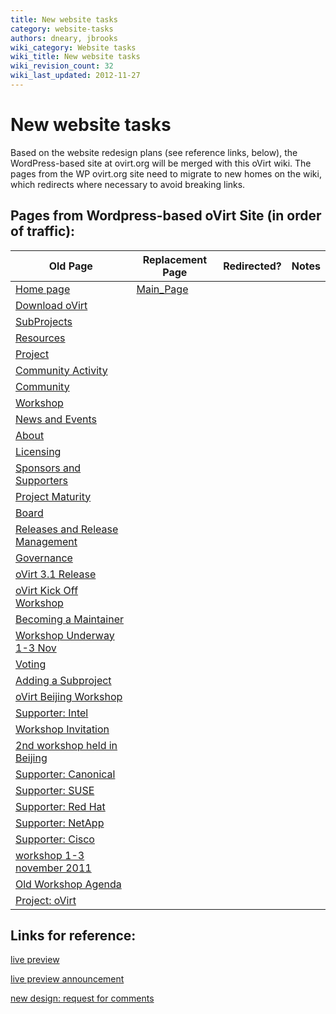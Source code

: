 ```yaml
---
title: New website tasks
category: website-tasks
authors: dneary, jbrooks
wiki_category: Website tasks
wiki_title: New website tasks
wiki_revision_count: 32
wiki_last_updated: 2012-11-27
---
```


# New website tasks

Based on the website redesign plans (see reference links, below), the WordPress-based site at ovirt.org will be merged with this oVirt wiki. The pages from the WP ovirt.org site need to migrate to new homes on the wiki, which redirects where necessary to avoid breaking links.

## Pages from Wordpress-based oVirt Site (in order of traffic):

| Old Page                                                                                                         | Replacement Page                   | Redirected? | Notes |
|------------------------------------------------------------------------------------------------------------------|------------------------------------|-------------|-------|
| [Home page](http://www.ovirt.org/)                                                                               | [Main_Page](Main_Page) |             |       |
| [Download oVirt](http://www.ovirt.org/get-ovirt/)                                                                |                                    |             |       |
| [SubProjects](http://www.ovirt.org/project/subprojects/)                                                         |                                    |             |       |
| [Resources](http://www.ovirt.org/project/resources/)                                                             |                                    |             |       |
| [Project](http://www.ovirt.org/project/)                                                                         |                                    |             |       |
| [Community Activity](http://www.ovirt.org/community-activity/)                                                   |                                    |             |       |
| [Community](http://www.ovirt.org/project/community/)                                                             |                                    |             |       |
| [Workshop](http://www.ovirt.org/news-and-events/workshop/)                                                       |                                    |             |       |
| [News and Events](http://www.ovirt.org/news-and-events/)                                                         |                                    |             |       |
| [About](http://www.ovirt.org/about/)                                                                             |                                    |             |       |
| [Licensing](http://www.ovirt.org/about/licensing/)                                                               |                                    |             |       |
| [Sponsors and Supporters](http://www.ovirt.org/about/sponsors-and-supporters/)                                   |                                    |             |       |
| [Project Maturity](http://www.ovirt.org/project-maturity/)                                                       |                                    |             |       |
| [Board](http://www.ovirt.org/governance/board/)                                                                  |                                    |             |       |
| [Releases and Release Management](http://www.ovirt.org/governance/releases-and-release-management/)              |                                    |             |       |
| [Governance](http://www.ovirt.org/governance/)                                                                   |                                    |             |       |
| [oVirt 3.1 Release](http://www.ovirt.org/2012/08/08/ovirt-3-1-release/)                                          |                                    |             |       |
| [oVirt Kick Off Workshop](http://www.ovirt.org/2011/09/12/ovirt-kick-off-workshop/)                              |                                    |             |       |
| [Becoming a Maintainer](http://www.ovirt.org/governance/becoming-a-maintainer/)                                  |                                    |             |       |
| [Workshop Underway 1-3 Nov](http://www.ovirt.org/2011/11/01/workshop-underway-1-to-3-nov/)                       |                                    |             |       |
| [Voting](http://www.ovirt.org/governance/voting/)                                                                |                                    |             |       |
| [Adding a Subproject](http://www.ovirt.org/governance/adding-a-subproject/)                                      |                                    |             |       |
| [oVirt Beijing Workshop](http://www.ovirt.org/2012/02/03/ovirt-beijing-workshop/)                                |                                    |             |       |
| [Supporter: Intel](http://www.ovirt.org/about/sponsors-and-supporters/intel/)                                    |                                    |             |       |
| [Workshop Invitation](http://www.ovirt.org/project/resources/workshop-invitation/)                               |                                    |             |       |
| [2nd workshop held in Beijing](http://www.ovirt.org/2012/04/16/2nd-ovirt-workshop-held-successfully-in-beijing/) |                                    |             |       |
| [Supporter: Canonical](http://www.ovirt.org/about/sponsors-and-supporters/canonical/)                            |                                    |             |       |
| [Supporter: SUSE](http://www.ovirt.org/about/sponsors-and-supporters/suse/)                                      |                                    |             |       |
| [Supporter: Red Hat](http://www.ovirt.org/about/sponsors-and-supporters/redhat/)                                 |                                    |             |       |
| [Supporter: NetApp](http://www.ovirt.org/about/sponsors-and-supporters/netapp/)                                  |                                    |             |       |
| [Supporter: Cisco](http://www.ovirt.org/about/sponsors-and-supporters/cisco/)                                    |                                    |             |       |
| [workshop 1-3 november 2011](http://lists.ovirt.org/news-and-events/workshop-1-to-3-november-2011/)              |                                    |             |       |
| [Old Workshop Agenda](http://www.ovirt.org/old-workshop-agenda/)                                                 |                                    |             |       |
| [Project: oVirt](http://www.ovirt.org/project/ovirt/)                                                            |                                    |             |       |

## Links for reference:

[live preview](http://mediawiki-garrett.rhcloud.com/Home)

[live preview announcement](http://lists.ovirt.org/pipermail/infra/2012-September/001112.html)

[new design: request for comments](http://lists.ovirt.org/pipermail/infra/2012-August/000871.html)
